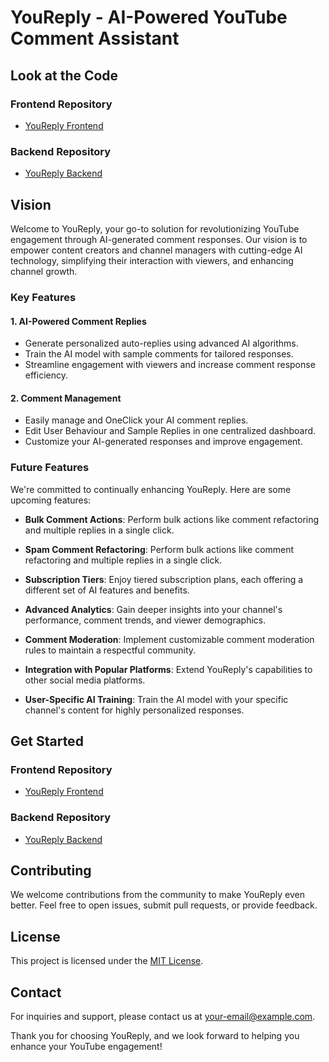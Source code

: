 # YouReply - AI-Powered YouTube Comment Assistant

## Look at the Code

### Frontend Repository

- [YouReply Frontend](link-to-your-frontend-repo)

### Backend Repository

- [YouReply Backend](link-to-your-backend-repo)

## Vision

Welcome to YouReply, your go-to solution for revolutionizing YouTube engagement through AI-generated comment responses. Our vision is to empower content creators and channel managers with cutting-edge AI technology, simplifying their interaction with viewers, and enhancing channel growth.

### Key Features

#### 1. AI-Powered Comment Replies

- Generate personalized auto-replies using advanced AI algorithms.
- Train the AI model with sample comments for tailored responses.
- Streamline engagement with viewers and increase comment response efficiency.

#### 2. Comment Management

- Easily manage and OneClick your AI comment replies.
- Edit User Behaviour and Sample Replies in one centralized dashboard.
- Customize your AI-generated responses and improve engagement.

### Future Features

We're committed to continually enhancing YouReply. Here are some upcoming features:

- **Bulk Comment Actions**: Perform bulk actions like comment refactoring and multiple replies in a single click.
  
- **Spam Comment Refactoring**: Perform bulk actions like comment refactoring and multiple replies in a single click.

- **Subscription Tiers**: Enjoy tiered subscription plans, each offering a different set of AI features and benefits.

- **Advanced Analytics**: Gain deeper insights into your channel's performance, comment trends, and viewer demographics.

- **Comment Moderation**: Implement customizable comment moderation rules to maintain a respectful community.

- **Integration with Popular Platforms**: Extend YouReply's capabilities to other social media platforms.

- **User-Specific AI Training**: Train the AI model with your specific channel's content for highly personalized responses.

## Get Started

### Frontend Repository

- [YouReply Frontend](link-to-your-frontend-repo)

### Backend Repository

- [YouReply Backend](link-to-your-backend-repo)

## Contributing

We welcome contributions from the community to make YouReply even better. Feel free to open issues, submit pull requests, or provide feedback.

## License

This project is licensed under the [MIT License](link-to-your-license-file).

## Contact

For inquiries and support, please contact us at [your-email@example.com](mailto:your-email@example.com).

Thank you for choosing YouReply, and we look forward to helping you enhance your YouTube engagement!

